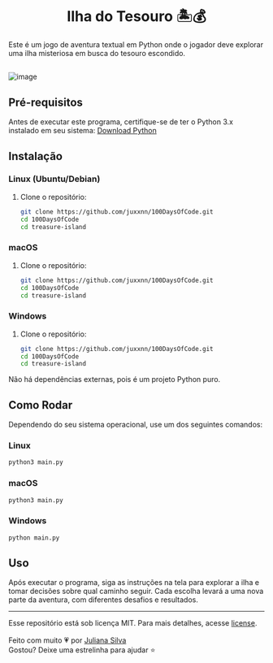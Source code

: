<h1 align='center'>Ilha do Tesouro 🏝️💰</h1>
Este é um jogo de aventura textual em Python onde o jogador deve explorar uma ilha misteriosa em busca do tesouro escondido.

## 

![image](https://github.com/juxxnn/100DaysOfCode/assets/60830117/c49b5e16-98cc-43fc-b3a6-1a05901bf5c8)

##
## Pré-requisitos

Antes de executar este programa, certifique-se de ter o Python 3.x instalado em seu sistema: [Download Python](https://www.python.org/downloads/)

## Instalação

### Linux (Ubuntu/Debian)

1. Clone o repositório:

   ```bash
   git clone https://github.com/juxxnn/100DaysOfCode.git
   cd 100DaysOfCode
   cd treasure-island
   ```

### macOS

1. Clone o repositório:

   ```bash
   git clone https://github.com/juxxnn/100DaysOfCode.git
   cd 100DaysOfCode
   cd treasure-island
   ```

### Windows

1. Clone o repositório:

   ```bash
   git clone https://github.com/juxxnn/100DaysOfCode.git
   cd 100DaysOfCode
   cd treasure-island
   
   ```
Não há dependências externas, pois é um projeto Python puro.

## Como Rodar

Dependendo do seu sistema operacional, use um dos seguintes comandos:

### Linux

```bash
python3 main.py
```

### macOS

```bash
python3 main.py
```

### Windows

```bash
python main.py
```

## Uso

Após executar o programa, siga as instruções na tela para explorar a ilha e tomar decisões sobre qual caminho seguir. Cada escolha levará a uma nova parte da aventura, com diferentes desafios e resultados.

-------------------
Esse repositório está sob licença MIT. Para mais detalhes, acesse <a href="https://github.com/juxxnn/100DaysOfCode/blob/main/LICENSE">license</a>.
<br>
<br>
Feito com muito 💗 por <a href="https://github.com/juxxnn">Juliana Silva</a>
<br>
Gostou? Deixe uma estrelinha para ajudar ⭐
